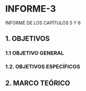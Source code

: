 # INFORME-3

INFORME DE LOS CAPÍTULOS 5 Y 6

## 1. OBJETIVOS
### 1.1 OBJETIVO GENERAL 
### 1.2. OBJETIVOS ESPECÍFICOS
## 2. MARCO TEÓRICO
